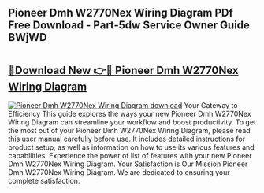 ## Pioneer Dmh W2770Nex Wiring Diagram PDf Free Download - Part-5dw Service Owner Guide BWjWD

# <h2><a href="http://dfsntky.blite.top/?on=Pioneer+Dmh+W2770Nex+Wiring+Diagram">🔗Download New 👉🔴 Pioneer Dmh W2770Nex Wiring Diagram</a></h2>

[![Pioneer Dmh W2770Nex Wiring Diagram download](https://i.imgur.com/lujVjoI.png)](http://dfsntky.blite.top/?on=Pioneer+Dmh+W2770Nex+Wiring+Diagram)
Your Gateway to Efficiency This guide explores the ways your new Pioneer Dmh W2770Nex Wiring Diagram can streamline your workflow and boost productivity. To get the most out of your Pioneer Dmh W2770Nex Wiring Diagram, please read this user manual carefully before use. It includes detailed instructions for product setup, as well as information on how to use its various features and capabilities. Experience the power of list of features with your new Pioneer Dmh W2770Nex Wiring Diagram. Your Satisfaction is Our Mission Pioneer Dmh W2770Nex Wiring Diagram. We are dedicated to ensuring your complete satisfaction.
